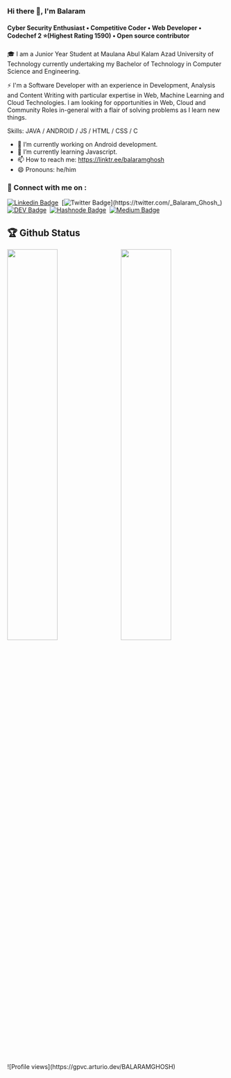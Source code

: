 ### Hi there 👋, I'm Balaram
#### Cyber Security Enthusiast • Competitive Coder • Web Developer • Codechef 2 ⭐(Highest Rating 1590) • Open source contributor
🎓 I am a Junior Year Student at Maulana Abul Kalam Azad University of Technology currently undertaking my Bachelor of Technology in Computer Science and Engineering.

⚡ I'm a Software Developer with an experience in Development, Analysis and Content Writing with particular expertise in Web, Machine Learning and Cloud Technologies. I am looking for opportunities in Web, Cloud and Community Roles in-general with a flair of solving problems as I learn new things.

Skills: JAVA / ANDROID / JS / HTML / CSS / C

- 🔭 I’m currently working on Android development. 
- 🌱 I’m currently learning Javascript. 
- 📫 How to reach me: https://linktr.ee/balaramghosh 
- 😄 Pronouns: he/him 


### 🤝 Connect with me on :

[![Linkedin Badge](https://img.shields.io/badge/-linkedn-blue?style=for-the-badge&logo=Linkedin&logoColor=white&link=https://www.linkedin.com/in/balaram-ghosh/)](https://www.linkedin.com/in/balaram-ghosh/)&nbsp; [![Twitter Badge](https://img.shields.io/badge/-twitter-1ca0f1?style=for-the-badge&logo=twitter&logoColor=white&link=https://twitter.com/_Balaram_Ghosh_)](https://twitter.com/_Balaram_Ghosh_)&nbsp; [![DEV Badge](https://img.shields.io/badge/-dev.to-000000?style=for-the-badge&logo=dev.to&logoColor=white&link=https://dev.to/balaramghosh)](https://dev.to/balaramghosh)&nbsp; [![Hashnode Badge](https://img.shields.io/badge/-hashnode-2962FF?style=for-the-badge&logo=hashnode&logoColor=white&link=https://hashnode.com/@BalaramGhosh)](https://hashnode.com/@BalaramGhosh)&nbsp; [![Medium Badge](https://img.shields.io/badge/-medium-000000?style=for-the-badge&logo=medium&logoColor=white&link=https://medium.com/@balaramghosh)](https://medium.com/@balaramghosh)&nbsp;

## 🏆 Github Status

<img  src="https://github-readme-stats.vercel.app/api?username=Vishal-raj-1&show_icons=true&hide_border=true&theme=dark" width="48%" align="right" >
<img  src="https://github-readme-streak-stats.herokuapp.com/?user=BALARAMGHOSH&theme=dark" width="48%" >
<br>
![Profile views](https://gpvc.arturio.dev/BALARAMGHOSH)  
